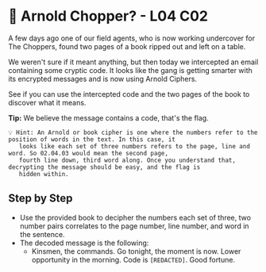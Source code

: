# 🏰 Arnold Chopper? - L04 C02

A few days ago one of our field agents, who is now working undercover for The Choppers, found two pages of a book ripped out and left on a table.

We weren't sure if it meant anything, but then today we intercepted an email containing some cryptic code. It looks like the gang is getting smarter with its encrypted messages and is now using Arnold Ciphers.

See if you can use the intercepted code and the two pages of the book to discover what it means.

**Tip:** We believe the message contains a code, that's the flag.

```
💡 Hint: An Arnold or book cipher is one where the numbers refer to the position of words in the text. In this case, it
   looks like each set of three numbers refers to the page, line and word. So 02.04.03 would mean the second page,
   fourth line down, third word along. Once you understand that, decrypting the message should be easy, and the flag is
   hidden within.
```

## Step by Step

- Use the provided book to decipher the numbers each set of three, two number pairs correlates to the page number, line number, and word in the sentence.
- The decoded message is the following:
    - Kinsmen, the commands. Go tonight, the moment is now. Lower opportunity in the morning. Code is `[REDACTED]`. Good fortune.
